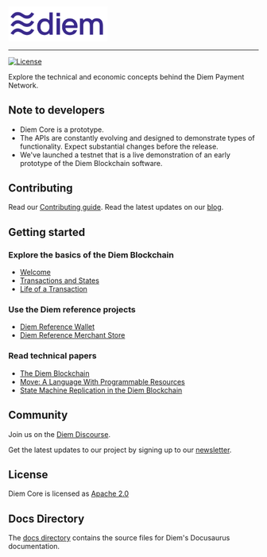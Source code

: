 <a href="https://developers.diem.com">
		<img width="200" src="./static/img/diem-logo.png" alt="Diem Logo" />
</a>

<hr/>

[![License](https://img.shields.io/badge/license-Apache-green.svg)](LICENSE.md)

Explore the technical and economic concepts behind the Diem Payment Network.

## Note to developers
* Diem Core is a prototype.
* The APIs are constantly evolving and designed to demonstrate types of functionality. Expect substantial changes before the release.
* We've launched a testnet that is a live demonstration of an early prototype of the Diem Blockchain software.

## Contributing

Read our [Contributing guide](https://developers.diem.com/docs/community/contributing). Read the latest updates on our [blog](https://www.diem.com/en-us/media-press-news/).

## Getting started

### Explore the basics of the Diem Blockchain
* [Welcome](/docs/welcome-to-diem.mdx)
* [Transactions and States](docs/basics/basics-txns-states.md)
* [Life of a Transaction](/docs/transactions/basics-life-of-txn.md)

### Use the Diem reference projects
* [Diem Reference Wallet](/docs/wallets-and-merchant-stores/diem-reference-wallet.md)
* [Diem Reference Merchant Store](/docs/wallets-and-merchant-stores/diem-reference-merchant-store.md)

### Read technical papers
* [The Diem Blockchain](/docs/technical-papers/the-diem-blockchain-paper.md)
* [Move: A Language With Programmable Resources](/docs/technical-papers/move-paper.md)
* [State Machine Replication in the Diem Blockchain](/docs/technical-papers/state-machine-replication-paper.md)

## Community

Join us on the [Diem Discourse](https://community.diem.com).

Get the latest updates to our project by signing up to our [newsletter](/newsletter_form).

## License

Diem Core is licensed as [Apache 2.0](https://github.com/diem/diem/blob/main/LICENSE)

## Docs Directory

The [docs directory](./docs/) contains the source files for Diem's Docusaurus documentation.
